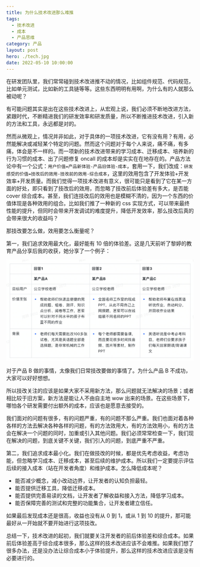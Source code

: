 ```yaml
---
title: 为什么技术改进那么难推
tags:
  - 技术改进
  - 成本
  - 产品思维
category: 产品
layout: post
hero: ./tech.jpg
date: 2022-05-10 10:00:00
---
```


在研发团队里，我们常常碰到技术改进推不动的情况，比如组件规范、代码规范，比如单元测试，比如新的工具链等等。这些东西明明有用啊，为什么有的人就那么被动呢？

有可能问题其实是出在这些技术改进上，从宏观上说，我们必须不断地改进方法，紧跟时代，不断精进我们的研发效率和研发质量，所以不断推进技术改进，引入新的方法和工具，永远都是对的。

然而从微观上，情况并非如此，对于具体的一项技术改进，它有没有用？有用，必然能解决或减轻某个特定的问题。然而这个问题对于每个人来说，痛不痛，有多痛，体会是不一样的。而一项新的技术改进带来的学习成本、迁移成本、培养新的行为习惯的成本、出了问题修复 oncall 的成本却是实实在在地存在的。产品方法论中有一个公式：`用户价值=产品新体验-产品旧体验-成本`，套用一下，我们改成：`研发感受的价值=技改后的效用-技改前的效用-综合成本`，这里的效用包含了开发体验+开发效率+开发质量。而我们觉得一项技术改进有意义，很可能只是看到了它在某一方面的好处，即只看到了技改后的效用，而忽略了技改前后体验差有多大，是否能 cover 综合成本。甚至，我们连技改后的效用也是模糊不清的，因为一个东西的价值体现是各种效用的组合。比如我们推了一种新的 css 实现方式，可以带来最终性能的提升，但同时会带来开发调试的难度提升，降低开发效率，那么技改后真的会带来很大的收益吗？

那技改要怎么做，效用要怎么衡量呢？

第一，我们追求效用最大化，最好能有 10 倍的体验差。这是几天前听了黎婷的教育产品分享后我的收获，她分享了一个例子：

<div class="mix-light mix-both">

![Untitled](./images/table.png)

<div class="mix-light mix-both">

对于产品 B 做的事情，太像我们日常技改要做的事情了。为什么产品 B 不成功，大家可以好好想想。

所以技改关注的应该是如果大家不采用新方法，那么问题就无法解决的场景；或者相比较于旧方案，新方法是能让人不由自主地 wow 出来的场景。在这些场景下，哪怕各个研发需要付出额外的成本，应该也是愿意去接受的。

我们面对的问题有很多，有的问题严重，有的问题不那么严重。我们也面对着各种各样的方法去解决各种各样的问题，有的方法效用大，有的方法效用小，有的方法会在解决一个问题的同时，加重或引入其他问题。我们必须常常检查一下，我们现在解决的问题，到底关键不关键，我们引入的问题，到底严重不严重。

第二，我们追求成本最小化。我们在做技改的时候，都是优先考虑收益，考虑功能，但忽略学习成本、迁移成本，甚至后续的维护成本。所以我们一定要提示评估后续的接入成本（站在开发者角度）和维护成本。怎么降低成本呢？

- 能否减少概念，减小改动边界，让开发者的认知负担最轻。
- 能否提供迁移工具，降低迁移成本。
- 能否提供完善易读的文档，让开发者了解收益和接入方法，降低学习成本。
- 能否保障完善的测试和完整的功能集合，让开发者建立信任。

如果最后发现成本还是很高，收益也没有从 0 到 1，或从 1 到 10 的提升，那可能最好从一开始就不要开始进行这项技改。

总结一下，技术改进的起初，我们就要关注开发者的前后体验差和综合成本。如果前后体验差高于综合成本很多，那么这样的技术改进应该不会难推。如果我们想了很多办法，还是没办法让综合成本小于体验提升，那么这样的技术改进应该是没有必要进行的。
